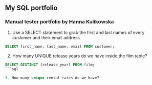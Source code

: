 ## My SQL portfolio
### Manual tester portfolio by Hanna Kulikowska

1. Use a SELECT statement to grab the first and last names of every customer and their email address
```sql
SELECT first_name, last_name, email FROM customer;
```

2. How many UNIQUE release years do we have inside the film table?
```sql
SELECT DISTINCT (release_year) FROM film;
```sql

3. How many unique rental rates do we have?
